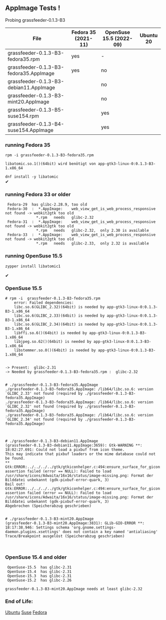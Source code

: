 ## AppImage Tests !

Probing  grassfeeder-0.1.3-B3

| File                                      | Fedora 35 (2021-11) | OpenSuse 15.5 (2022-09) | Ubuntu 20 |
| ---- | ---- | ---- | ---- |
| grassfeeder-0.1.3-B3-fedora35.rpm         | yes | -   | |
| grassfeeder-0.1.3-B3-fedora35.AppImage    | yes | no  | |
| grassfeeder-0.1.3-B3-debian11.AppImage    |     | no  | |
| grassfeeder-0.1.3-B3-mint20.AppImage      |     | no  | |  
| grassfeeder-0.1.3-B5-suse154.rpm          |     | yes | 
| grassfeeder-0.1.3-B4-suse154.AppImage     |     | yes |

### running Fedora 35

` rpm -i grassfeeder-0.1.3-B3-fedora35.rpm ` 

    libatomic.so.1()(64bit) wird benötigt von app-gtk3-linux-0:0.1.3-B3-1.x86_64
` dnf install -y libatomic  `  
&#x2714;

### running Fedora 33 or older
     Fedora-29  has glibc-2.28.9, too old
     Fedora-30  :  *.AppImage:    web_view_get_is_web_process_responsive  not found -> webkit2gtk too old
                  *.rpm   needs   glibc-2.32
     Fedora-31  :  *.AppImage:    web_view_get_is_web_process_responsive  not found -> webkit2gtk too old
                  *.rpm   needs   glibc-2.32,  only 2.30 is available
     Fedora-33  :  *.AppImage:    web_view_get_is_web_process_responsive  not found -> webkit2gtk too old
                  *.rpm   needs   glibc-2.33,  only 2.32 is available
                       


### running  OpenSuse 15.5
`zypper install libatomic1  ` 

&#x2714;




### OpenSuse  15.5
```
# rpm -i  grassfeeder-0.1.3-B3-fedora35.rpm 
    error: Failed dependencies:
    libc.so.6(GLIBC_2.32)(64bit) is needed by app-gtk3-linux-0:0.1.3-B3-1.x86_64
    libc.so.6(GLIBC_2.33)(64bit) is needed by app-gtk3-linux-0:0.1.3-B3-1.x86_64
    libc.so.6(GLIBC_2.34)(64bit) is needed by app-gtk3-linux-0:0.1.3-B3-1.x86_64
    libffi.so.6()(64bit) is needed by app-gtk3-linux-0:0.1.3-B3-1.x86_64
    libjpeg.so.62()(64bit) is needed by app-gtk3-linux-0:0.1.3-B3-1.x86_64
    libstemmer.so.0()(64bit) is needed by app-gtk3-linux-0:0.1.3-B3-1.x86_64


-> Present:  glibc-2.31    
-> Needed by grassfeeder-0.1.3-B3-fedora35.rpm :  glibc-2.32


# ./grassfeeder-0.1.3-B3-fedora35.AppImage 
./grassfeeder-0.1.3-B3-fedora35.AppImage: /lib64/libc.so.6: version `GLIBC_2.33' not found (required by ./grassfeeder-0.1.3-B3-fedora35.AppImage)
./grassfeeder-0.1.3-B3-fedora35.AppImage: /lib64/libc.so.6: version `GLIBC_2.32' not found (required by ./grassfeeder-0.1.3-B3-fedora35.AppImage)
./grassfeeder-0.1.3-B3-fedora35.AppImage: /lib64/libc.so.6: version `GLIBC_2.34' not found (required by ./grassfeeder-0.1.3-B3-fedora35.AppImage)

    
    
# ./grassfeeder-0.1.3-B3-debian11.AppImage 
(grassfeeder-0.1.3-B3-debian11.AppImage:3659): Gtk-WARNING **: 18:02:27.691: Could not load a pixbuf from icon theme.
This may indicate that pixbuf loaders or the mime database could not be found.
**
Gtk:ERROR:../../../../gtk/gtkiconhelper.c:494:ensure_surface_for_gicon: assertion failed (error == NULL): Failed to load /usr/share/icons/Adwaita/16x16/status/image-missing.png: Format der Bilddatei unbekannt (gdk-pixbuf-error-quark, 3)
Bail out! Gtk:ERROR:../../../../gtk/gtkiconhelper.c:494:ensure_surface_for_gicon: assertion failed (error == NULL): Failed to load /usr/share/icons/Adwaita/16x16/status/image-missing.png: Format der Bilddatei unbekannt (gdk-pixbuf-error-quark, 3)
Abgebrochen (Speicherabzug geschrieben)


# ./grassfeeder-0.1.3-B3-mint20.AppImage 
(grassfeeder-0.1.3-B3-mint20.AppImage:3831): GLib-GIO-ERROR **: 18:17:38.946: Settings schema 'org.gnome.settings-daemon.plugins.xsettings' does not contain a key named 'antialiasing'
Trace/Breakpoint ausgelöst (Speicherabzug geschrieben)

    
```

### OpenSuse  15.4 and older
     OpenSuse-15.5  has glibc-2.31
     OpenSuse-15.4  has glibc-2.31
     OpenSuse-15.3  has glibc-2.31
     OpenSuse-15.2  has glibc-2.26

    grassfeeder-0.1.3-B3-mint20.AppImage needs at least glibc-2.32


     



### End of Life: 
[Ubuntu](https://endoflife.date/ubuntu) [Suse](https://endoflife.date/opensuse) [Fedora](https://endoflife.date/fedora)



